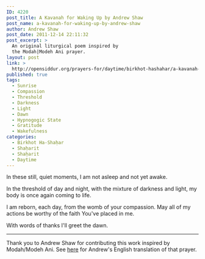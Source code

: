 ```yaml
---
ID: 4220
post_title: A Kavanah for Waking Up by Andrew Shaw
post_name: a-kavanah-for-waking-up-by-andrew-shaw
author: Andrew Shaw
post_date: 2011-12-14 22:11:32
post_excerpt: >
  An original liturgical poem inspired by
  the Modah|Modeh Ani prayer.
layout: post
link: >
  http://opensiddur.org/prayers-for/daytime/birkhot-hashahar/a-kavanah-for-waking-up-by-andrew-shaw/
published: true
tags:
  - Sunrise
  - Compassion
  - Threshold
  - Darkness
  - Light
  - Dawn
  - Hypnogogic State
  - Gratitude
  - Wakefulness
categories:
  - Birkhot Ha-Shaḥar
  - Shaḥarit
  - Shaḥarit
  - Daytime
---
```

<div class="english">
In these still, quiet moments,
I am not asleep
and not yet awake.

In the threshold of day and night,
with the mixture of darkness and light,
my body is once again coming to life.

I am reborn, each day,
from the womb of your compassion.
May all of my actions
be worthy of the faith You've placed in me.

With words of thanks I'll greet the dawn.
</div>
<hr />

Thank you to Andrew Shaw for contributing this work inspired by Modah/Modeh Ani. See <a href="http://opensiddur.org/2011/12/%d7%9e%d7%95%d7%93%d7%94-%d7%90%d7%a0%d7%99-modehmodah-ani-translation-by-andrew-shaw/">here</a> for Andrew's English translation of that prayer.